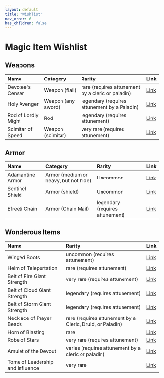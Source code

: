 ```yaml
---
layout: default
title: "Wishlist"
nav_order: 6
has_children: false
---
```


# Magic Item Wishlist

## Weapons

| Name                | Category            | Rarity                                             | Link  |
| :------------------ | :------------------ | :------------------------------------------------- | :---- |
| Devotee's Censer    | Weapon (flail)      |  rare (requires attunement by a cleric or paladin) | [Link](https://www.dndbeyond.com/magic-items/2407478-devotees-censer) |
| Holy Avenger        | Weapon (any sword)  | legendary (requires attunement by a Paladin)       | [Link](https://www.dndbeyond.com/magic-items/5389-holy-avenger) |
| Rod of Lordly Might | Rod                 | legendary (requires attunement)                    | [Link](https://www.dndbeyond.com/magic-items/4746-rod-of-lordly-might) |
| Scimitar of Speed   | Weapon (scimitar)   | very rare (requires attunement)                    | [Link](https://www.dndbeyond.com/magic-items/4752-scimitar-of-speed) |

## Armor

| Name             | Category                              | Rarity             | Link  |
| :--------------- | :------------------------------------ | :----------------- | :---- |
| Adamantine Armor | Armor (medium or heavy, but not hide) | Uncommon           | [Link](https://www.dndbeyond.com/magic-items/5370-adamantine-armor) |
| Sentinel Shield  | Armor (shield)                        | Uncommon           | [Link](https://www.dndbeyond.com/magic-items/5403-sentinel-shield) |
| Efreeti Chain    | Armor (Chain Mail) | legendary (requires attunement) | [Link](https://www.dndbeyond.com/magic-items/5350-efreeti-chain)   |

## Wonderous Items

| Name                             | Rarity                                                    | Link  |
| :------------------------------- | :-------------------------------------------------------- | :---- |
| Winged Boots                     | uncommon (requires attunement)                            | [Link](https://www.dndbeyond.com/magic-items/4804-winged-boots) |
| Helm of Teleportation            | rare (requires attunement)                                | [Link](https://www.dndbeyond.com/magic-items/4656-helm-of-teleportation) |
| Belt of Fire Giant Strength      |  very rare (requires attunement)                          | [Link](https://www.dndbeyond.com/magic-items/4828-belt-of-fire-giant-strength) |
| Belt of Cloud Giant Strength     | legendary (requires attunement)                           | [Link](https://www.dndbeyond.com/magic-items/4829-belt-of-cloud-giant-strength) |
| Belt of Storm Giant Strength     | legendary (requires attunement)                           | [Link](https://www.dndbeyond.com/magic-items/4830-belt-of-storm-giant-strength) |
| Necklace of Prayer Beads         | rare (requires attunement by a Cleric, Druid, or Paladin) | [Link](https://www.dndbeyond.com/magic-items/4684-necklace-of-prayer-beads) |
| Horn of Blasting                 | rare                                                      | [Link](https://www.dndbeyond.com/magic-items/4658-horn-of-blasting) |
| Robe of Stars                    | very rare (requires attunement)                           | [Link](https://www.dndbeyond.com/magic-items/4741-robe-of-stars) |
| Amulet of the Devout             | varies (requires attunement by a cleric or paladin)       | [Link](https://www.dndbeyond.com/magic-items/2411830-amulet-of-the-devout) |
| Tome of Leadership and Influence | very rare                                                 | [Link](https://www.dndbeyond.com/magic-items/4782-tome-of-leadership-and-influence) |
